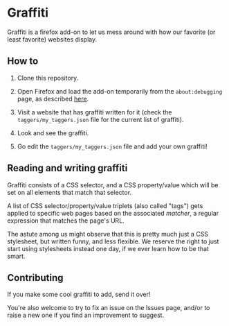 # Graffiti

Graffiti is a firefox add-on to let us mess around with how our favorite (or least favorite) websites display.

## How to

1. Clone this repository.

2. Open Firefox and load the add-on temporarily from the `about:debugging` page, as described [here](https://developer.mozilla.org/en-US/docs/Mozilla/Add-ons/WebExtensions/Your_first_WebExtension#installing).

3. Visit a website that has graffiti written for it (check the `taggers/my_taggers.json` file for the current list of graffiti).

4. Look and see the graffiti.

5. Go edit the `taggers/my_taggers.json` file and add your own graffiti!

## Reading and writing graffiti

Graffiti consists of a CSS selector, and a CSS property/value which will be set on all elements that match that selector.

A list of CSS selector/property/value triplets (also called "tags") gets applied to specific web pages based on the associated *matcher*, a regular expression that matches the page's URL.

The astute among us might observe that this is pretty much just a CSS stylesheet, but written funny, and less flexible.  We reserve the right to just start using stylesheets instead one day, if we ever learn how to be that smart.

## Contributing

If you make some cool graffiti to add, send it over!

You're also welcome to try to fix an issue on the Issues page, and/or to raise a new one if you find an improvement to suggest.
